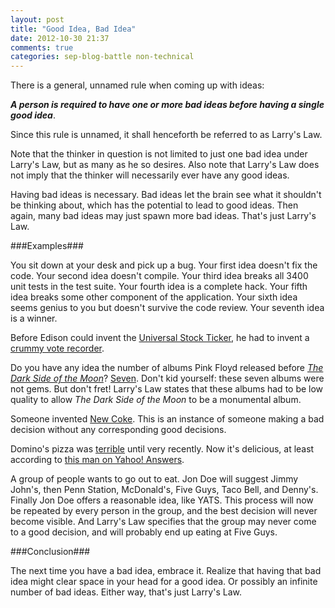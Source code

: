 ```yaml
---
layout: post
title: "Good Idea, Bad Idea"
date: 2012-10-30 21:37
comments: true
categories: sep-blog-battle non-technical
---
```


There is a general, unnamed rule when coming up with ideas:

___A person is required to have one or more bad ideas before having a single good idea___.

Since this rule is unnamed, it shall henceforth be referred to as Larry's Law.

Note that the thinker in question is not limited to just one bad idea under Larry's Law, but as many as he so desires. Also note that Larry's Law does not imply that the thinker will necessarily ever have any good ideas.

Having bad ideas is necessary. Bad ideas let the brain see what it shouldn't be thinking about, which has the potential to lead to good ideas. Then again, many bad ideas may just spawn more bad ideas. That's just Larry's Law.

###Examples###

You sit down at your desk and pick up a bug. Your first idea doesn't fix the code. Your second idea doesn't compile. Your third idea breaks all 3400 unit tests in the test suite. Your fourth idea is a complete hack. Your fifth idea breaks some other component of the application. Your sixth idea seems genius to you but doesn't survive the code review. Your seventh idea is a winner.

Before Edison could invent the [Universal Stock Ticker][ust], he had to invent a [crummy vote recorder][vr].

[ust]: http://edison.rutgers.edu/ticker.htm
[vr]: http://edison.rutgers.edu/vote.htm

Do you have any idea the number of albums Pink Floyd released before [_The Dark Side of the Moon_][dsotm]? [Seven][pf]. Don't kid yourself: these seven albums were not gems. But don't fret! Larry's Law states that these albums had to be low quality to allow _The Dark Side of the Moon_ to be a monumental album.

[dsotm]: http://en.wikipedia.org/wiki/The_Dark_Side_of_the_Moon
[pf]: http://en.wikipedia.org/wiki/Pink_Floyd_discography

Someone invented [New Coke][nc]. This is an instance of someone making a bad decision without any corresponding good decisions.

[nc]: http://en.wikipedia.org/wiki/New_coke

Domino's pizza was [terrible][badp] until very recently. Now it's delicious, at least according to [this man on Yahoo! Answers][goodp].

[badp]: http://www.nowpublic.com/culture/pizza-turnaround-dominos-pizza-knows-they-suck-2555951.html
[goodp]: http://answers.yahoo.com/question/index?qid=20110609112806AABnOTo

A group of people wants to go out to eat. Jon Doe will suggest Jimmy John's, then Penn Station, McDonald's, Five Guys, Taco Bell, and Denny's. Finally Jon Doe offers a reasonable idea, like YATS. This process will now be repeated by every person in the group, and the best decision will never become visible. And Larry's Law specifies that the group may never come to a good decision, and will probably end up eating at Five Guys.

###Conclusion###

The next time you have a bad idea, embrace it. Realize that having that bad idea might clear space in your head for a good idea. Or possibly an infinite number of bad ideas. Either way, that's just Larry's Law.
